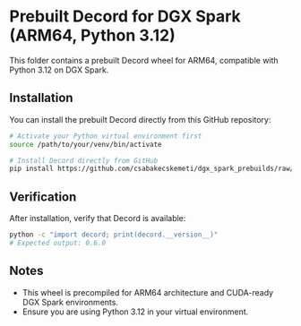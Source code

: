 # Prebuilt Decord for DGX Spark (ARM64, Python 3.12)

This folder contains a prebuilt Decord wheel for ARM64, compatible with Python 3.12 on DGX Spark.

## Installation

You can install the prebuilt Decord directly from this GitHub repository:

```bash
# Activate your Python virtual environment first
source /path/to/your/venv/bin/activate

# Install Decord directly from GitHub
pip install https://github.com/csabakecskemeti/dgx_spark_prebuilds/raw/main/decord/decord-0.6.0-cp312-cp312-linux_aarch64.whl
```

## Verification

After installation, verify that Decord is available:

```bash
python -c "import decord; print(decord.__version__)"
# Expected output: 0.6.0
```
## Notes
- This wheel is precompiled for ARM64 architecture and CUDA-ready DGX Spark environments. 
- Ensure you are using Python 3.12 in your virtual environment.
